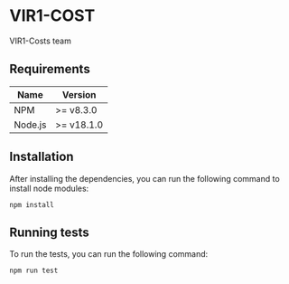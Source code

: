 # VIR1-COST
VIR1-Costs team


## Requirements
| **Name** | **Version** |
|----------|-------------|
| NPM      | \>= v8.3.0  |
| Node.js  | \>= v18.1.0 |

## Installation
After installing the dependencies, you can run the following command to install node modules:

```npm install```

## Running tests
To run the tests, you can run the following command:

```npm run test```